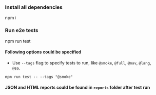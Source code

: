 ### Install all dependencies
npm i

### Run e2e tests
npm run test

#### Following options could be specified

* Use `--tags` flag to specify tests to run, like `@smoke`, `@full`, `@nav`, `@lang`, `@so`. 
```
npm run test -- --tags "@smoke"
```

#### JSON and HTML reports could be found in `reports` folder after test run
